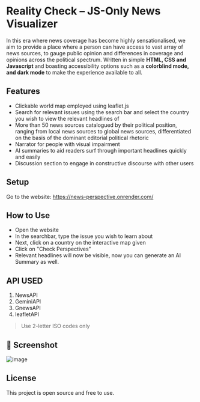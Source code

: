 #  Reality Check – JS-Only News Visualizer
In this era where news coverage has become highly sensationalised, we aim to provide a place where a person can have access to vast array of news sources, to gauge public opinion and differences in coverage and opinions across the political spectrum. Written in simple **HTML, CSS and Javascript** and boasting accessibility options such as a **colorblind mode, and dark mode** to make the experience available to all.

##  Features
-  Clickable world map employed using leaflet.js
-  Search for relevant issues using the search bar and select the country you wish to view the relevant headlines of
-  More than 50 news sources catalogued by their political position, ranging from local news sources to global news sources, differentiated on the basis of the dominant editorial political rhetoric 
-  Narrator for people with visual impairment
-  AI summaries to aid readers surf through important headlines quickly and easily
-  Discussion section to engage in constructive discourse with other users

## Setup
Go to the website: https://news-perspective.onrender.com/

##  How to Use
 -  Open the website
 -  In the searchbar, type the issue you wish to learn about
 -  Next, click on a country on the interactive map given
 -  Click on "Check Perspectives"
 -  Relevant headlines will now be visible, now you can generate an AI Summary as well.

## API USED
1. NewsAPI
2. GeminiAPI
3. GnewsAPI
4. leafletAPI

> Use 2-letter ISO codes only

## 📸 Screenshot

![image](https://github.com/user-attachments/assets/294e61fa-c862-445f-bdf5-a62d20aceafc)

##  License
This project is open source and free to use.
